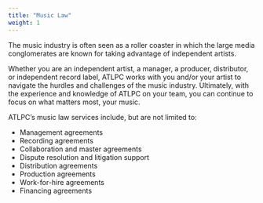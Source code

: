 ```yaml
---
title: "Music Law"
weight: 1
---
```

The music industry is often seen as a roller coaster in which the large media conglomerates are known for taking advantage of independent artists. 

Whether you are an independent artist, a manager, a producer, distributor, or independent record label, ATLPC works with you and/or your artist to navigate the hurdles and challenges of the music industry. Ultimately, with the experience and knowledge of ATLPC on your team, you can continue to focus on what matters most, your music. 

ATLPC’s music law services include, but are not limited to:
* Management agreements
* Recording agreements
* Collaboration and master agreements
* Dispute resolution and litigation support
* Distribution agreements
* Production agreements
* Work-for-hire agreements
* Financing agreements